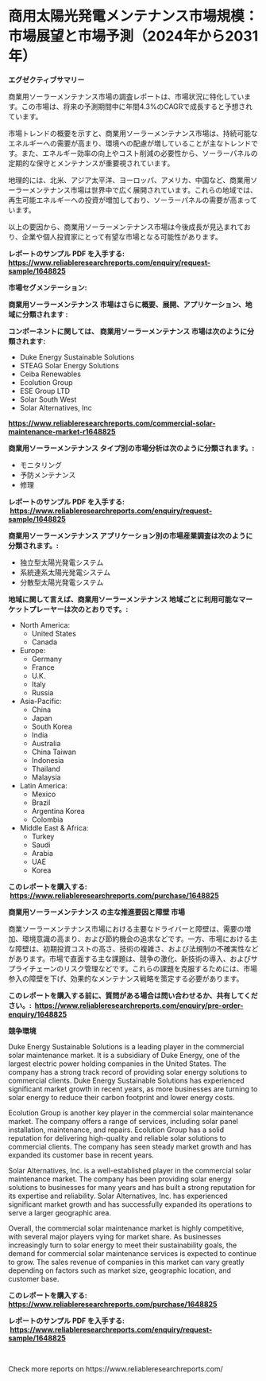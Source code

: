 <p><h1>商用太陽光発電メンテナンス市場規模：市場展望と市場予測（2024年から2031年）</h1></p><p><strong>エグゼクティブサマリー</strong></p>
<p><p>商業用ソーラーメンテナンス市場の調査レポートは、市場状況に特化しています。この市場は、将来の予測期間中に年間4.3%のCAGRで成長すると予想されています。</p><p>市場トレンドの概要を示すと、商業用ソーラーメンテナンス市場は、持続可能なエネルギーへの需要が高まり、環境への配慮が増していることが主なトレンドです。また、エネルギー効率の向上やコスト削減の必要性から、ソーラーパネルの定期的な保守とメンテナンスが重要視されています。</p><p>地理的には、北米、アジア太平洋、ヨーロッパ、アメリカ、中国など、商業用ソーラーメンテナンス市場は世界中で広く展開されています。これらの地域では、再生可能エネルギーへの投資が増加しており、ソーラーパネルの需要が高まっています。</p><p>以上の要因から、商業用ソーラーメンテナンス市場は今後成長が見込まれており、企業や個人投資家にとって有望な市場となる可能性があります。</p></p>
<p><strong>レポートのサンプル PDF を入手する: <a href="https://www.reliableresearchreports.com/enquiry/request-sample/1648825">https://www.reliableresearchreports.com/enquiry/request-sample/1648825</a></strong></p>
<p><strong>市場セグメンテーション:</strong></p>
<p><strong> 商業用ソーラーメンテナンス 市場はさらに概要、展開、アプリケーション、地域に分類されます :</strong></p>
<p><strong>コンポーネントに関しては、 商業用ソーラーメンテナンス 市場は次のように分類されます: &nbsp;</strong></p>
<p><ul><li>Duke Energy Sustainable Solutions</li><li>STEAG Solar Energy Solutions</li><li>Ceiba Renewables</li><li>Ecolution Group</li><li>ESE Group LTD</li><li>Solar South West</li><li>Solar Alternatives, Inc</li></ul></p>
<p><strong><a href="https://www.reliableresearchreports.com/commercial-solar-maintenance-market-r1648825">https://www.reliableresearchreports.com/commercial-solar-maintenance-market-r1648825</a></strong></p>
<p><strong> 商業用ソーラーメンテナンス タイプ別の市場分析は次のように分類されます。:</strong></p>
<p><ul><li>モニタリング</li><li>予防メンテナンス</li><li>修理</li></ul></p>
<p><strong>レポートのサンプル PDF を入手する: &nbsp;<a href="https://www.reliableresearchreports.com/enquiry/request-sample/1648825">https://www.reliableresearchreports.com/enquiry/request-sample/1648825</a></strong></p>
<p><strong> 商業用ソーラーメンテナンス アプリケーション別の市場産業調査は次のように分類されます。:</strong></p>
<p><ul><li>独立型太陽光発電システム</li><li>系統連系太陽光発電システム</li><li>分散型太陽光発電システム</li></ul></p>
<p><strong>地域に関して言えば、商業用ソーラーメンテナンス 地域ごとに利用可能なマーケットプレーヤーは次のとおりです。:</strong></p>
<p><ul>
    <li>
        North America:
        <ul>
            <li>United States</li>
            <li>Canada</li>
        </ul>
    </li>
    <li>
        Europe:
        <ul>
            <li>Germany</li>
            <li>France</li>
            <li>U.K.</li>
            <li>Italy</li>
            <li>Russia</li>
        </ul>
    </li>
    <li>
        Asia-Pacific:
        <ul>
            <li>China</li>
            <li>Japan</li>
            <li>South Korea</li>
            <li>India</li>
            <li>Australia</li>
            <li>China Taiwan</li>
            <li>Indonesia</li>
            <li>Thailand</li>
            <li>Malaysia</li>
        </ul>
    </li>
    <li>
        Latin America:
        <ul>
            <li>Mexico</li>
            <li>Brazil</li>
            <li>Argentina Korea</li>
            <li>Colombia</li>
        </ul>
    </li>
    <li>
        Middle East & Africa:
        <ul>
            <li>Turkey</li>
            <li>Saudi</li>
            <li>Arabia</li>
            <li>UAE</li>
            <li>Korea</li>
        </ul>
    </li>
    </ul></p>
<p><strong>このレポートを購入する: &nbsp;<a href="https://www.reliableresearchreports.com/purchase/1648825">https://www.reliableresearchreports.com/purchase/1648825</a></strong></p>
<p><strong>商業用ソーラーメンテナンス の主な推進要因と障壁 市場</strong></p>
<p><p>商業ソーラーメンテナンス市場における主要なドライバーと障壁は、需要の増加、環境意識の高まり、および節約機会の追求などです。一方、市場における主な障壁は、初期投資コストの高さ、技術の複雑さ、および法規制の不確実性などがあります。市場で直面する主な課題は、競争の激化、新技術の導入、およびサプライチェーンのリスク管理などです。これらの課題を克服するためには、市場参入の障壁を下げ、効果的なメンテナンス戦略を策定する必要があります。</p></p>
<p><strong>このレポートを購入する前に、質問がある場合は問い合わせるか、共有してください。:&nbsp; <a href="https://www.reliableresearchreports.com/enquiry/pre-order-enquiry/1648825">https://www.reliableresearchreports.com/enquiry/pre-order-enquiry/1648825</a></strong></p>
<p><strong>競争環境</strong></p>
<p><p>Duke Energy Sustainable Solutions is a leading player in the commercial solar maintenance market. It is a subsidiary of Duke Energy, one of the largest electric power holding companies in the United States. The company has a strong track record of providing solar energy solutions to commercial clients. Duke Energy Sustainable Solutions has experienced significant market growth in recent years, as more businesses are turning to solar energy to reduce their carbon footprint and lower energy costs.</p><p>Ecolution Group is another key player in the commercial solar maintenance market. The company offers a range of services, including solar panel installation, maintenance, and repairs. Ecolution Group has a solid reputation for delivering high-quality and reliable solar solutions to commercial clients. The company has seen steady market growth and has expanded its customer base in recent years.</p><p>Solar Alternatives, Inc. is a well-established player in the commercial solar maintenance market. The company has been providing solar energy solutions to businesses for many years and has built a strong reputation for its expertise and reliability. Solar Alternatives, Inc. has experienced significant market growth and has successfully expanded its operations to serve a larger geographic area.</p><p>Overall, the commercial solar maintenance market is highly competitive, with several major players vying for market share. As businesses increasingly turn to solar energy to meet their sustainability goals, the demand for commercial solar maintenance services is expected to continue to grow. The sales revenue of companies in this market can vary greatly depending on factors such as market size, geographic location, and customer base.</p></p>
<p><strong>このレポートを購入する: &nbsp; <a href="https://www.reliableresearchreports.com/purchase/1648825">https://www.reliableresearchreports.com/purchase/1648825</a></strong></p>
<p><strong>レポートのサンプル PDF を入手する: &nbsp;<a href="https://www.reliableresearchreports.com/enquiry/request-sample/1648825">https://www.reliableresearchreports.com/enquiry/request-sample/1648825</a></strong><strong></strong></p>
<p>&nbsp;</p>
<p>Check more reports on https://www.reliableresearchreports.com/</p>
